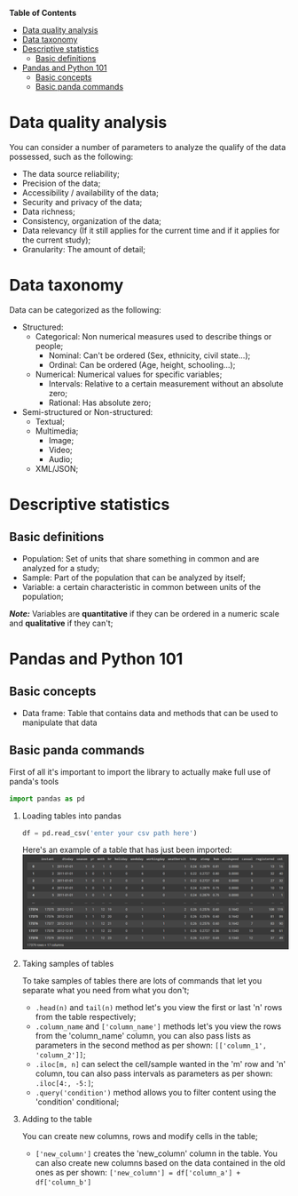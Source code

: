 **Table of Contents**

- [Data quality analysis](#data-quality-analysis)
- [Data taxonomy](#data-taxonomy)
- [Descriptive statistics](#descriptive-statistics)
    - [Basic definitions](#basic-definitions)
- [Pandas and Python 101](#pandas-and-python-101)
    - [Basic concepts](#basic-concepts)
    - [Basic panda commands](#basic-panda-commands)


# Data quality analysis

You can consider a number of parameters to analyze the qualify of the data possessed, such as the following:

- The data source reliability;
- Precision of the data;
- Accessibility / availability of the data;
- Security and privacy of the data;
- Data richness;
- Consistency, organization of the data;
- Data relevancy (If it still applies for the current time and if it applies for the current study);
- Granularity: The amount of detail;

# Data taxonomy

Data can be categorized as the following:

- Structured:
    - Categorical: Non numerical measures used to describe things or people;
        - Nominal: Can't be ordered (Sex, ethnicity, civil state...);
        - Ordinal: Can be ordered (Age, height, schooling...);
    - Numerical: Numerical values for specific variables;
        - Intervals: Relative to a certain measurement without an absolute zero;
        - Rational: Has absolute zero;
- Semi-structured or Non-structured:
    - Textual;
    - Multimedia;
        - Image;
        - Video;
        - Audio;
    - XML/JSON;

# Descriptive statistics

## Basic definitions

- Population: Set of units that share something in common and are analyzed for a study;
- Sample: Part of the population that can be analyzed by itself;
- Variable: a certain characteristic in common between units of the population;

**_Note:_** Variables are **quantitative** if they can be ordered in a numeric scale and **qualitative** if they can't;

# Pandas and Python 101

## Basic concepts

- Data frame: Table that contains data and methods that can be used to manipulate that data

## Basic panda commands

First of all it's important to import the library to actually make full use of panda's tools
```python
import pandas as pd
```

1. Loading tables into pandas
   
    ```python
    df = pd.read_csv('enter your csv path here')
    ```
    Here's an example of a table that has just been imported:
    ![](img/table0.png)

2. Taking samples of tables
   
    To take samples of tables there are lots of commands that let you separate what you need from what you don't;
    - `.head(n)` and `tail(n)` method let's you view the first or last 'n' rows from the table respectively;
    - `.column_name` and `['column_name']` methods let's you view the rows from the 'column_name' column, you can also pass lists as parameters in the second method as per shown: `[['column_1', 'column_2']]`;
    - `.iloc[m, n]` can select the cell/sample wanted in the 'm' row and 'n' column, tou can also pass intervals as parameters as per shown: `.iloc[4:, -5:]`;
    - `.query('condition')` method allows you to filter content using the 'condition' conditional;

3. Adding to the table

    You can create new columns, rows and modify cells in the table;
    - `['new_column']` creates the 'new_column' column in the table. You can also create new columns based on the data contained in the old ones as per shown: `['new_column'] = df['column_a'] + df['column_b']`